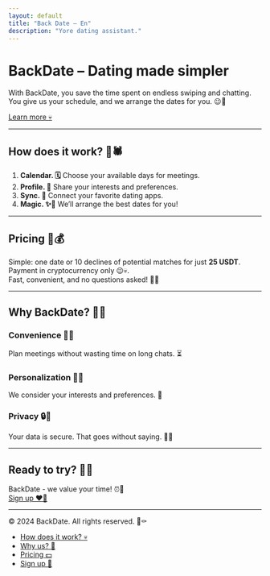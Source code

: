 ```yaml
---
layout: default
title: "Back Date – En"
description: "Yore dating assistant."
---
```


# BackDate – Dating made simpler

With BackDate, you save the time spent on endless swiping and chatting. You give us your schedule, and we arrange the dates for you. 😉🖤

[Learn more 💀](#how-it-works)

---

## How does it work? 🖤🕷️

1. **Calendar. 🗓️** Choose your available days for meetings.
2. **Profile. 📝** Share your interests and preferences.
3. **Sync. 🔄** Connect your favorite dating apps.
4. **Magic. ✨🖤** We’ll arrange the best dates for you!

---

## Pricing 🖤💰

Simple: one date or 10 declines of potential matches for just **25 USDT**. Payment in cryptocurrency only 😉💀.  
Fast, convenient, and no questions asked! 👻🖤

---

## Why BackDate? 🖤👀

### Convenience 🖤🤝
Plan meetings without wasting time on long chats. ⏳

### Personalization 🖤🎯
We consider your interests and preferences. 💌

### Privacy 🔒🖤
Your data is secure. That goes without saying. 🕵️‍♂️

---

## Ready to try? 🖤👄

BackDate - we value your time! ⏰🖤  
[Sign up ❤️‍🔥](signup.html)

---

© 2024 BackDate. All rights reserved. 🖤⚰️

- [How does it work? 💀](#how-it-works)
- [Why us? 👻](#why-backdate-🖤👀)
- [Pricing 💵](#pricing-🖤💰)
- [Sign up 🖤](signup.html)
